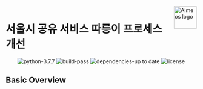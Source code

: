 <a href="https://aimeos.org/">
    <img src=""><img src="https://mblogthumb-phinf.pstatic.net/MjAxODA1MjdfNiAg/MDAxNTI3NDMzMTAwNDY3.31E3jwLoCUnViDVw4iNmeKaj6xoh6NMeI12JkMOifS4g.tGKVTfudBBpqcRDReEREQ5wTVOlRklJ1UKphn12jZXog.PNG.crush_on_ux/14911977598016.png?type=w800" alt="Aimeos logo" title="Aimeos" align="right" height="60" />
</a>

서울시 공유 서비스 따릉이 프로세스 개선
======================

<p align="center">
    <img alt="python-3.7.7" src="https://img.shields.io/badge/python-v3.7+-blue"/>
    <img alt="build-pass" src="https://img.shields.io/badge/build-passing-brightgreen"/>
    <img alt="dependencies-up to date" src="https://img.shields.io/badge/dependencies-up to date-blueviolet"/>
    <img alt="license" src="https://img.shields.io/github/license/metterian/redbttn-seoul-studio"/>
</p>

## Basic Overview
